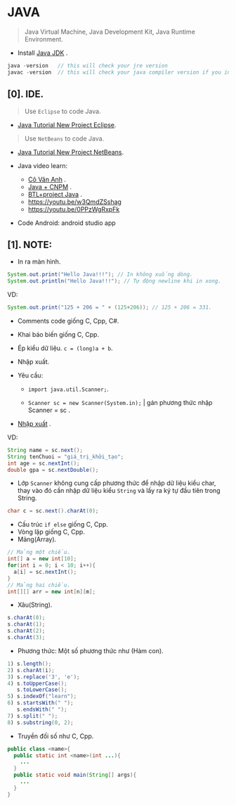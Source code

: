 # JAVA
> Java Virtual Machine, Java Development Kit, Java Runtime Environment.
- Install [Java JDK](https://www.oracle.com/java/technologies/downloads/) .
```c
java -version   // this will check your jre version
javac -version  // this will check your java compiler version if you installed
```

## [0]. IDE.
> Use `Eclipse` to code Java. 
- [Java Tutorial New Project Eclipse](https://www.youtube.com/watch?v=uksb46znL58). 

> Use `NetBeans` to code Java.
- [Java Tutorial New Project NetBeans](https://www3.ntu.edu.sg/home/ehchua/programming/howto/netbeans_howto.html). 

- Java video learn:
  * [Cô Vân Anh](https://www.youtube.com/watch?v=9dddxv8E5Mk&list=PLD8zSU7U1L2HjyE8U_ojnYOe1_zixZjsc) .
  * [Java + CNPM](https://www.youtube.com/watch?v=c4q7n5cmEOM&list=PL43ofROd3vU8aGy5hId6RM4YT8Nr8N2e7) .
  * [BTL+project Java](https://www.youtube.com/watch?v=WKL0jsNrFzY&list=PL8JRkLx_73-KoDilxKX-DT5it1xlhj5f-) .
  * https://youtu.be/w3QmdZSshag
  * https://youtu.be/0PPzWgRxpFk

- Code Android: android studio app

## [1]. NOTE:
- In ra màn hình.

```java
System.out.print("Hello Java!!!"); // In không xuống dòng.
System.out.println("Hello Java!!!"); // Tự động newline khi in xong.
```
VD:

```java
System.out.print("125 + 206 = " + (125+206)); // 125 + 206 = 331.
```

- Comments code giống C, Cpp, C#.
- Khai báo biến giống C, Cpp.
- Ép kiểu dữ liệu. `c = (long)a + b`.
- Nhập xuất.

- Yêu cầu: 
  * `import java.util.Scanner;`.

  * `Scanner sc = new Scanner(System.in);` | gán phương thức nhập Scanner = sc .

- [Nhập xuất](https://loda.me/articles/jav4-nhap-xuat-du-lieu-trong-java) .

VD:

```java
String name = sc.next();
String tenChuoi = "giá_trị_khởi_tạo";
int age = sc.nextInt();
double gpa = sc.nextDouble();
```

- Lớp `Scanner` không cung cấp phương thức để nhập dữ liệu kiểu char, thay vào đó cần nhập dữ liệu kiểu `String` và lấy ra ký tự đầu tiên trong String.

```java
char c = sc.next().charAt(0);
```

- Cấu trúc `if else` giống C, Cpp.
- Vòng lặp giống C, Cpp.
- Mảng(Array).

```java
// Mảng một chiều.
int[] a = new int[10];
for(int i = 0; i < 10; i++){
  a[i] = sc.nextInt();
}
// Mảng hai chiều.
int[][] arr = new int[n][m];
```

- Xâu(String).

```java
s.charAt(0);
s.charAt(1);
s.charAt(2);
s.charAt(3);
```

- Phương thức: Một số phương thức như (Hàm con).

```java
1) s.length();
2) s.charAt(i);
3) s.replace('3', 'e');
4) s.toUpperCase();
   s.toLowerCase();
5) s.indexOf("learn");
6) s.startsWith(" ");
   s.endsWith(" ");
7) s.split(" ");
8) s.substring(0, 2);
```

- Truyền đối số như C, Cpp.

```java
public class <name>{
  public static int <name>(int ...){
    ...
  }
  public static void main(String[] args){
    ...
  }
}
```

